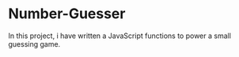 # Number-Guesser
In this project, i have  written a  JavaScript functions to power a small guessing game.
